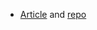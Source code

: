 * [Article](https://medium.com/@arthurflor23/handwritten-text-recognition-using-tensorflow-2-0-f4352b7afe16) and [repo](https://github.com/arthurflor23/handwritten-text-recognition)